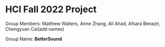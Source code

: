 # HCI Fall 2022 Project
Group Members: Matthew Walters, Anne Zhang, Ali Ahad, Afsara Benazir, Chengyuan Cai(add names)

Group Name: **BetterSound**
